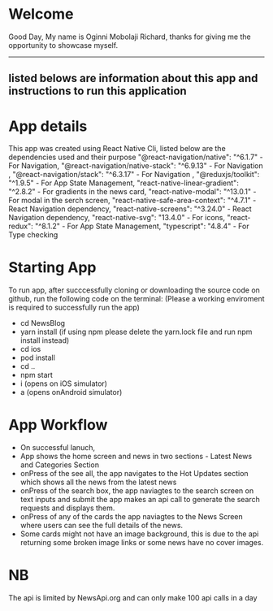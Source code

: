 # Welcome
Good Day, My name is Oginni Mobolaji Richard, thanks for giving me the opportunity to showcase myself.

------------------------------------------------------------------------------------
listed belows are information about this app and instructions to run this application
-------------------------------------------------------------------------------------

# App details
This app was created using React Native Cli, listed below are the dependencies used and their purpose
   "@react-navigation/native": "^6.1.7"  - For Navigation,
    "@react-navigation/native-stack": "^6.9.13" - For Navigation ,
    "@react-navigation/stack": "^6.3.17" - For Navigation ,
    "@reduxjs/toolkit": "^1.9.5" - For App State Management,
    "react-native-linear-gradient": "^2.8.2" - For gradients in the news card,
    "react-native-modal": "^13.0.1" - For modal in the serch screen,
    "react-native-safe-area-context": "^4.7.1" - React Navigation dependency,
    "react-native-screens": "^3.24.0" - React Navigation dependency,
    "react-native-svg": "13.4.0" - For icons,
    "react-redux": "^8.1.2" - For App State Management,
    "typescript": "4.8.4"  - For Type checking

# Starting App
To run app, after succcessfully cloning or downloading the source code on github, run the following code on the terminal:
(Please a working enviroment is required to successfully run the app)
- cd NewsBlog
- yarn install (if using npm please delete the yarn.lock file and run npm install instead)
- cd ios
- pod install
- cd ..
- npm start
- i (opens on iOS simulator) 
- a (opens onAndroid simulator)

# App Workflow
- On successful lanuch,
- App shows the home screen and news in two sections - Latest News and Categories Section
- onPress of the see all, the app navigates to the Hot Updates section which shows all the news from the latest news
- onPress of the search box, the app naviagtes to the search screen on text inputs and submit the app makes an api call to generate the search requests and displays them.
- onPress of any of the cards the app naviagtes to the News Screen where users can see the full details of the news.
- Some cards might not have an image background, this is due to the api returning some broken image links or some news have no cover images.

# NB
The api is limited by NewsApi.org and can only make 100 api calls in a day
    